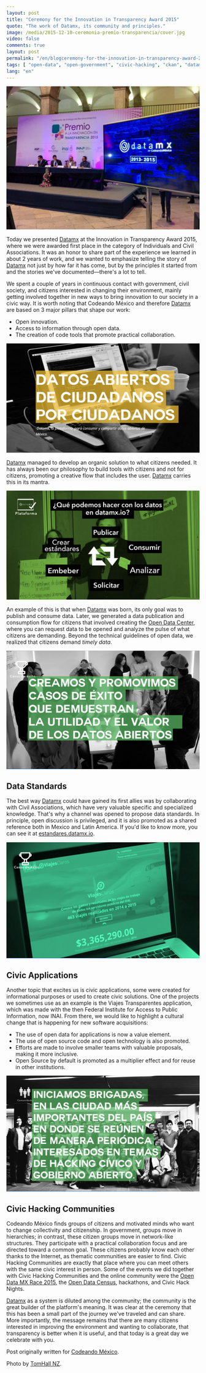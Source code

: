 ```yaml
---
layout: post
title: "Ceremony for the Innovation in Transparency Award 2015"
quote: "The work of Datamx, its community and principles."
image: /media/2015-12-10-ceremonia-premio-transparencia/cover.jpg
video: false
comments: true
layout: post
permalink: "/en/blogceremony-for-the-innovation-in-transparency-award-2015/"
tags: [ "open-data", "open-government", "civic-hacking", "ckan", "datamx", "transparency", "inai", "civic-app-accelerator-fund", "avina", "codeando-mexico" ]
lang: "en"
---
```


<div class="zoomable"><img src="/media/2015-12-10-ceremonia-premio-transparencia/00_premio.jpg"></div>

Today we presented [Datamx](http://datamx.io) at the Innovation in Transparency Award 2015, where we were awarded first place in the category of Individuals and Civil Associations. It was an honor to share part of the experience we learned in about 2 years of work, and we wanted to emphasize telling the story of [Datamx](http://datamx.io) not just by how far it has come, but by the principles it started from and the stories we've documented—there's a lot to tell.

We spent a couple of years in continuous contact with government, civil society, and citizens interested in changing their environment, mainly getting involved together in new ways to bring innovation to our society in a civic way. It is worth noting that Codeando México and therefore [Datamx](http://datamx.io) are based on 3 major pillars that shape our work:
- Open innovation.
- Access to information through open data.
- The creation of code tools that promote practical collaboration.

<div class="zoomable"><img src="/media/2015-12-10-ceremonia-premio-transparencia/01_mantra_datamx.jpg"></div>

[Datamx](http://datamx.io) managed to develop an organic solution to what citizens needed. It has always been our philosophy to build tools with citizens and not for citizens, promoting a creative flow that includes the user. [Datamx](http://datamx.io) carries this in its mantra.

<div class="zoomable"><img src="/media/2015-12-10-ceremonia-premio-transparencia/02_flujo_datos.jpg"></div>

An example of this is that when [Datamx](http://datamx.io) was born, its only goal was to publish and consume data. Later, we generated a data publication and consumption flow for citizens that involved creating the [Open Data Center](http://apertura.datamx.io), where you can request data to be opened and analyze the pulse of what citizens are demanding. Beyond the technical guidelines of open data, we realized that citizens demand *timely data*.

<div class="zoomable"><img src="/media/2015-12-10-ceremonia-premio-transparencia/03_casos_exito.jpg"></div>

## Data Standards

The best way [Datamx](http://datamx.io) could have gained its first allies was by collaborating with Civil Associations, which have very valuable specific and specialized knowledge. That's why a channel was opened to propose data standards. In principle, open discussion is privileged, and it is also promoted as a shared reference both in Mexico and Latin America. If you'd like to know more, you can see it at [estandares.datamx.io](http://estandares.datamx.io).

<div class="zoomable"><img src="/media/2015-12-10-ceremonia-premio-transparencia/04_viajes_transparentes.jpg"></div>

## Civic Applications

Another topic that excites us is civic applications, some were created for informational purposes or used to create civic solutions. One of the projects we sometimes use as an example is the Viajes Transparentes application, which was made with the then Federal Institute for Access to Public Information, now INAI. From there, we would like to highlight a cultural change that is happening for new software acquisitions:

- The use of open data for applications is now a value element.
- The use of open source code and open technology is also promoted.
- Efforts are made to involve smaller teams with valuable proposals, making it more inclusive.
- Open Source by default is promoted as a multiplier effect and for reuse in other institutions.

<div class="zoomable"><img src="/media/2015-12-10-ceremonia-premio-transparencia/05_brigadas.jpg"></div>

## Civic Hacking Communities
Codeando México finds groups of citizens and motivated minds who want to change collectivity and citizenship. In government, groups move in hierarchies; in contrast, these citizen groups move in network-like structures. They participate with a practical collaboration focus and are directed toward a common goal. These citizens probably know each other thanks to the Internet, as thematic communities are easier to find. Civic Hacking Communities are exactly that place where you can meet others with the same civic interest in person. Some of the events we did together with Civic Hacking Communities and the online community were the [Open Data MX Race 2015](http://blog.codeandomexico.org/2015/04/13/ganadores-carreraopendatamx/), the [Open Data Census](http://blog.codeandomexico.org/2014/12/12/open-data-census-ciudades/), hackathons, and Civic Hack Nights.

[Datamx](http://datamx.io) as a system is diluted among the community; the community is the great builder of the platform's meaning. It was clear at the ceremony that this has been a small part of the journey we've traveled and can share. More importantly, the message remains that there are many citizens interested in improving the environment and wanting to collaborate, that transparency is better when it is useful, and that today is a great day we celebrate with you.

Post originally written for [Codeando México](http://blog.codeandomexico.org).

Photo by [TomHall NZ](https://www.flickr.com/photos/tom_hall_nz/17004434418/).
